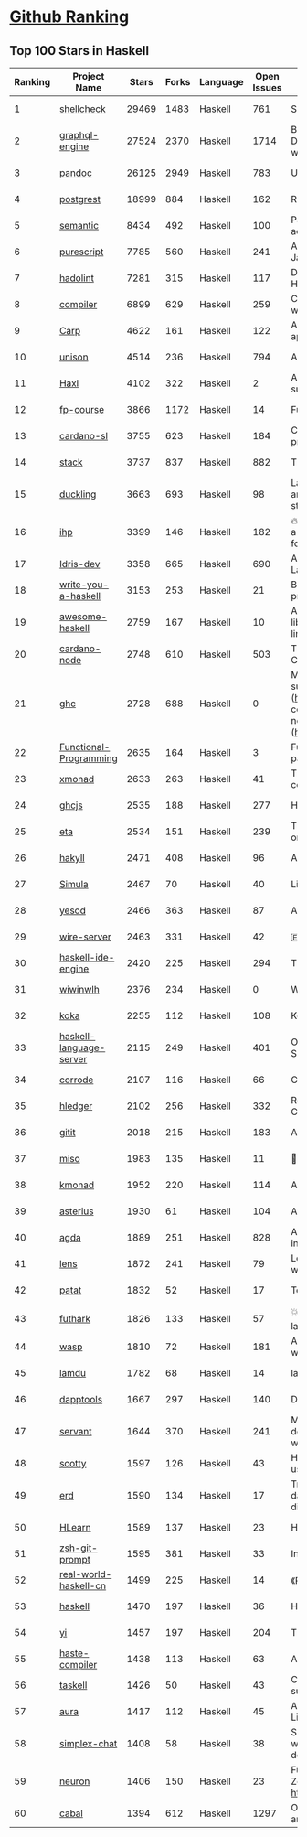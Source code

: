 [Github Ranking](../README.md)
==========

## Top 100 Stars in Haskell

| Ranking | Project Name | Stars | Forks | Language | Open Issues | Description | Last Commit |
| ------- | ------------ | ----- | ----- | -------- | ----------- | ----------- | ----------- |
| 1 | [shellcheck](https://github.com/koalaman/shellcheck) | 29469 | 1483 | Haskell | 761 | ShellCheck, a static analysis tool for shell scripts | 2022-07-28T18:53:08Z |
| 2 | [graphql-engine](https://github.com/hasura/graphql-engine) | 27524 | 2370 | Haskell | 1714 | Blazing fast, instant realtime GraphQL APIs on your DB with fine grained access control, also trigger webhooks on database events. | 2022-08-01T00:42:01Z |
| 3 | [pandoc](https://github.com/jgm/pandoc) | 26125 | 2949 | Haskell | 783 | Universal markup converter | 2022-07-31T18:03:25Z |
| 4 | [postgrest](https://github.com/PostgREST/postgrest) | 18999 | 884 | Haskell | 162 | REST API for any Postgres database | 2022-07-31T00:50:09Z |
| 5 | [semantic](https://github.com/github/semantic) | 8434 | 492 | Haskell | 100 | Parsing, analyzing, and comparing source code across many languages | 2022-07-22T15:39:27Z |
| 6 | [purescript](https://github.com/purescript/purescript) | 7785 | 560 | Haskell | 241 | A strongly-typed language that compiles to JavaScript | 2022-07-31T18:40:15Z |
| 7 | [hadolint](https://github.com/hadolint/hadolint) | 7281 | 315 | Haskell | 117 | Dockerfile linter, validate inline bash, written in Haskell | 2022-07-25T06:34:56Z |
| 8 | [compiler](https://github.com/elm/compiler) | 6899 | 629 | Haskell | 259 | Compiler for Elm, a functional language for reliable webapps. | 2022-05-26T12:57:25Z |
| 9 | [Carp](https://github.com/carp-lang/Carp) | 4622 | 161 | Haskell | 122 | A statically typed lisp, without a GC, for real-time applications. | 2022-04-22T19:21:12Z |
| 10 | [unison](https://github.com/unisonweb/unison) | 4514 | 236 | Haskell | 794 | A friendly programming language from the future | 2022-07-29T18:42:08Z |
| 11 | [Haxl](https://github.com/facebook/Haxl) | 4102 | 322 | Haskell | 2 | A Haskell library that simplifies access to remote data, such as databases or web-based services.  | 2022-06-10T20:45:04Z |
| 12 | [fp-course](https://github.com/system-f/fp-course) | 3866 | 1172 | Haskell | 14 | Functional Programming Course | 2022-07-24T13:24:44Z |
| 13 | [cardano-sl](https://github.com/input-output-hk/cardano-sl) | 3755 | 623 | Haskell | 184 | Cryptographic currency implementing Ouroboros PoS protocol | 2020-07-30T15:22:04Z |
| 14 | [stack](https://github.com/commercialhaskell/stack) | 3737 | 837 | Haskell | 882 | The Haskell Tool Stack | 2022-07-31T18:27:55Z |
| 15 | [duckling](https://github.com/facebook/duckling) | 3663 | 693 | Haskell | 98 | Language, engine, and tooling for expressing, testing, and evaluating composable language rules on input strings. | 2022-07-27T21:14:19Z |
| 16 | [ihp](https://github.com/digitallyinduced/ihp) | 3399 | 146 | Haskell | 182 | 🔥 The fastest way to build type safe web apps. IHP is a new batteries-included web framework optimized for longterm productivity and programmer happiness | 2022-07-31T16:34:07Z |
| 17 | [Idris-dev](https://github.com/idris-lang/Idris-dev) | 3358 | 665 | Haskell | 690 | A Dependently Typed Functional Programming Language | 2022-05-23T20:43:24Z |
| 18 | [write-you-a-haskell](https://github.com/sdiehl/write-you-a-haskell) | 3153 | 253 | Haskell | 21 | Building a modern functional compiler from first principles. (http://dev.stephendiehl.com/fun/) | 2021-01-11T13:56:03Z |
| 19 | [awesome-haskell](https://github.com/krispo/awesome-haskell) | 2759 | 167 | Haskell | 10 | A collection of awesome Haskell links, frameworks, libraries and software. Inspired by awesome projects line. | 2022-07-13T14:09:35Z |
| 20 | [cardano-node](https://github.com/input-output-hk/cardano-node) | 2748 | 610 | Haskell | 503 | The core component that is used to participate in a Cardano decentralised blockchain. | 2022-07-31T15:58:15Z |
| 21 | [ghc](https://github.com/ghc/ghc) | 2728 | 688 | Haskell | 0 | Mirror of the Glasgow Haskell Compiler. Please submit issues and patches to GHC's Gitlab instance (https://gitlab.haskell.org/ghc/ghc). First time contributors are encouraged to get started with the newcomers info (https://gitlab.haskell.org/ghc/ghc/wikis/contributing). | 2022-07-31T21:00:14Z |
| 22 | [Functional-Programming](https://github.com/caiorss/Functional-Programming) | 2635 | 164 | Haskell | 3 | Functional Programming concepts, examples and patterns illustrated in Haskell, Ocaml and Python | 2019-08-06T22:00:55Z |
| 23 | [xmonad](https://github.com/xmonad/xmonad) | 2633 | 263 | Haskell | 41 | The core of xmonad, a small but functional ICCCM-compliant tiling window manager | 2022-07-30T13:59:52Z |
| 24 | [ghcjs](https://github.com/ghcjs/ghcjs) | 2535 | 188 | Haskell | 277 | Haskell to JavaScript compiler, based on GHC | 2022-04-10T23:21:40Z |
| 25 | [eta](https://github.com/typelead/eta) | 2534 | 151 | Haskell | 239 | The Eta Programming Language, a dialect of Haskell on the JVM | 2022-07-31T17:14:19Z |
| 26 | [hakyll](https://github.com/jaspervdj/hakyll) | 2471 | 408 | Haskell | 96 | A static website compiler library in Haskell | 2022-07-11T17:09:43Z |
| 27 | [Simula](https://github.com/SimulaVR/Simula) | 2467 | 70 | Haskell | 40 | Linux VR Desktop | 2022-05-22T01:25:47Z |
| 28 | [yesod](https://github.com/yesodweb/yesod) | 2466 | 363 | Haskell | 87 | A RESTful Haskell web framework built on WAI. | 2022-07-20T15:05:39Z |
| 29 | [wire-server](https://github.com/wireapp/wire-server) | 2463 | 331 | Haskell | 42 | 🇪🇺 Wire back-end services | 2022-07-29T15:31:44Z |
| 30 | [haskell-ide-engine](https://github.com/haskell/haskell-ide-engine) | 2420 | 225 | Haskell | 294 | The engine for haskell ide-integration. Not an IDE | 2020-12-23T06:21:46Z |
| 31 | [wiwinwlh](https://github.com/sdiehl/wiwinwlh) | 2376 | 234 | Haskell | 0 | What I Wish I Knew When Learning Haskell | 2022-02-25T06:38:14Z |
| 32 | [koka](https://github.com/koka-lang/koka) | 2255 | 112 | Haskell | 108 | Koka language compiler and interpreter | 2022-07-30T15:49:27Z |
| 33 | [haskell-language-server](https://github.com/haskell/haskell-language-server) | 2115 | 249 | Haskell | 401 | Official haskell ide support via language server (LSP). Successor of ghcide & haskell-ide-engine. | 2022-08-01T02:22:39Z |
| 34 | [corrode](https://github.com/jameysharp/corrode) | 2107 | 116 | Haskell | 66 | C to Rust translator | 2019-03-10T01:48:47Z |
| 35 | [hledger](https://github.com/simonmichael/hledger) | 2102 | 256 | Haskell | 332 | Robust, fast, intuitive plain text accounting tool with CLI, TUI and web interfaces. | 2022-07-31T22:44:29Z |
| 36 | [gitit](https://github.com/jgm/gitit) | 2018 | 215 | Haskell | 183 | A wiki using HAppS, pandoc, and git | 2022-03-12T17:39:43Z |
| 37 | [miso](https://github.com/dmjio/miso) | 1983 | 135 | Haskell | 11 | :ramen: A tasty Haskell front-end framework | 2022-06-25T01:41:17Z |
| 38 | [kmonad](https://github.com/kmonad/kmonad) | 1952 | 220 | Haskell | 114 | An advanced keyboard manager | 2022-07-23T07:44:55Z |
| 39 | [asterius](https://github.com/tweag/asterius) | 1930 | 61 | Haskell | 104 | A Haskell to WebAssembly compiler | 2022-07-20T11:03:22Z |
| 40 | [agda](https://github.com/agda/agda) | 1889 | 251 | Haskell | 828 | Agda is a dependently typed programming language / interactive theorem prover. | 2022-07-28T12:52:41Z |
| 41 | [lens](https://github.com/ekmett/lens) | 1872 | 241 | Haskell | 79 | Lenses, Folds, and Traversals - Join us on web.libera.chat #haskell-lens | 2022-07-23T19:43:00Z |
| 42 | [patat](https://github.com/jaspervdj/patat) | 1832 | 52 | Haskell | 17 | Terminal-based presentations using Pandoc | 2022-04-17T15:19:47Z |
| 43 | [futhark](https://github.com/diku-dk/futhark) | 1826 | 133 | Haskell | 57 | :boom::computer::boom: A data-parallel functional programming language | 2022-07-31T07:50:16Z |
| 44 | [wasp](https://github.com/wasp-lang/wasp) | 1810 | 72 | Haskell | 181 | A programming language that understands what a web app is. | 2022-07-29T17:08:44Z |
| 45 | [lamdu](https://github.com/lamdu/lamdu) | 1782 | 68 | Haskell | 14 | lamdu - towards the next generation IDE | 2022-07-31T14:50:14Z |
| 46 | [dapptools](https://github.com/dapphub/dapptools) | 1667 | 297 | Haskell | 140 | Dapp, Seth, Hevm, and more | 2022-07-27T15:50:16Z |
| 47 | [servant](https://github.com/haskell-servant/servant) | 1644 | 370 | Haskell | 241 | Main repository for the servant libraries — DSL for describing, serving, querying, mocking, documenting web applications and more! | 2022-07-31T14:49:25Z |
| 48 | [scotty](https://github.com/scotty-web/scotty) | 1597 | 126 | Haskell | 43 | Haskell web framework inspired by Ruby's Sinatra, using WAI and Warp (Official Repository) | 2022-06-17T11:00:25Z |
| 49 | [erd](https://github.com/BurntSushi/erd) | 1590 | 134 | Haskell | 17 | Translates a plain text description of a relational database schema to a graphical entity-relationship diagram. | 2021-09-29T18:07:09Z |
| 50 | [HLearn](https://github.com/mikeizbicki/HLearn) | 1589 | 137 | Haskell | 23 | Homomorphic machine learning | 2016-05-29T16:51:53Z |
| 51 | [zsh-git-prompt](https://github.com/olivierverdier/zsh-git-prompt) | 1595 | 381 | Haskell | 33 | Informative git prompt for zsh | 2022-03-24T15:50:23Z |
| 52 | [real-world-haskell-cn](https://github.com/huangz1990/real-world-haskell-cn) | 1499 | 225 | Haskell | 14 | 《Real World Haskell》中文翻译项目 | 2022-02-14T13:35:16Z |
| 53 | [haskell](https://github.com/tensorflow/haskell) | 1470 | 197 | Haskell | 36 | Haskell bindings for TensorFlow | 2022-07-27T20:34:00Z |
| 54 | [yi](https://github.com/yi-editor/yi) | 1457 | 197 | Haskell | 204 | The Haskell-Scriptable Editor | 2020-11-20T06:23:22Z |
| 55 | [haste-compiler](https://github.com/valderman/haste-compiler) | 1438 | 113 | Haskell | 63 | A GHC-based Haskell to JavaScript compiler | 2019-03-17T10:49:58Z |
| 56 | [taskell](https://github.com/smallhadroncollider/taskell) | 1426 | 50 | Haskell | 43 | Command-line Kanban board/task manager with support for Trello boards and GitHub projects | 2022-02-03T16:24:25Z |
| 57 | [aura](https://github.com/fosskers/aura) | 1417 | 112 | Haskell | 45 | A secure, multilingual package manager for Arch Linux and the AUR. | 2022-07-15T21:25:29Z |
| 58 | [simplex-chat](https://github.com/simplex-chat/simplex-chat) | 1408 | 58 | Haskell | 38 | SimpleX - the first messaging platform operating without user identifiers of any kind - 100% private by design! iOS and Android apps are released 📱! | 2022-07-31T19:46:10Z |
| 59 | [neuron](https://github.com/srid/neuron) | 1406 | 150 | Haskell | 23 | Future-proof note-taking and publishing based on Zettelkasten (superseded by Emanote: https://github.com/srid/emanote) | 2022-07-08T02:26:26Z |
| 60 | [cabal](https://github.com/haskell/cabal) | 1394 | 612 | Haskell | 1297 | Official upstream development repository for Cabal and cabal-install | 2022-07-31T16:21:34Z |


